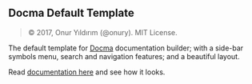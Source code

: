 ## Docma Default Template

> © 2017, Onur Yıldırım (@onury). MIT License.

The default template for [Docma][docma] documentation builder; with a side-bar symbols menu, search and navigation features; and a beautiful layout.

Read [documentation here][template-docs] and see how it looks.

[docma]:https://github.com/onury/docma
[template-docs]:https://onury.github.io/docma/?content=default-template
